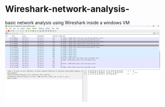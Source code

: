 # Wireshark-network-analysis-
basic network analysis using Wireshark inside a windows VM
![Wireshark Screenshot](Wiresharkscreenshot.png)
